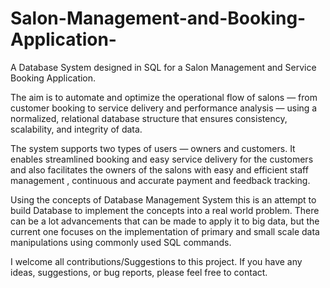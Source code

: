 # Salon-Management-and-Booking-Application-
A Database System designed in SQL for a Salon Management and Service Booking Application.

The aim is to automate and optimize the operational flow of salons — 
from customer booking to service delivery and performance analysis 
— using a normalized, relational database structure that ensures 
consistency, scalability, and integrity of data. 

The system supports two types of users — owners and customers. It 
enables streamlined booking and easy service delivery for the 
customers and also facilitates the owners of the salons with easy and 
efficient  staff management , continuous and accurate payment and 
feedback tracking. 

Using the concepts of Database Management System this is an attempt 
to build Database to implement the concepts into a real world problem. 
There can be a lot advancements that can be made to apply it to big 
data, but the current one focuses on the implementation of primary and 
small scale data manipulations using commonly used SQL commands.

I welcome all contributions/Suggestions to this project. If you have any ideas, suggestions, or bug reports, please feel free to contact.
